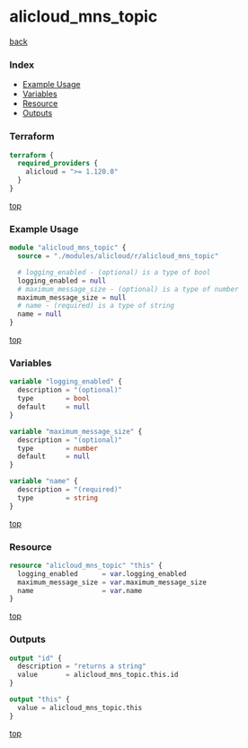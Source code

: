 # alicloud_mns_topic

[back](../alicloud.md)

### Index

- [Example Usage](#example-usage)
- [Variables](#variables)
- [Resource](#resource)
- [Outputs](#outputs)

### Terraform

```terraform
terraform {
  required_providers {
    alicloud = ">= 1.120.0"
  }
}
```

[top](#index)

### Example Usage

```terraform
module "alicloud_mns_topic" {
  source = "./modules/alicloud/r/alicloud_mns_topic"

  # logging_enabled - (optional) is a type of bool
  logging_enabled = null
  # maximum_message_size - (optional) is a type of number
  maximum_message_size = null
  # name - (required) is a type of string
  name = null
}
```

[top](#index)

### Variables

```terraform
variable "logging_enabled" {
  description = "(optional)"
  type        = bool
  default     = null
}

variable "maximum_message_size" {
  description = "(optional)"
  type        = number
  default     = null
}

variable "name" {
  description = "(required)"
  type        = string
}
```

[top](#index)

### Resource

```terraform
resource "alicloud_mns_topic" "this" {
  logging_enabled      = var.logging_enabled
  maximum_message_size = var.maximum_message_size
  name                 = var.name
}
```

[top](#index)

### Outputs

```terraform
output "id" {
  description = "returns a string"
  value       = alicloud_mns_topic.this.id
}

output "this" {
  value = alicloud_mns_topic.this
}
```

[top](#index)